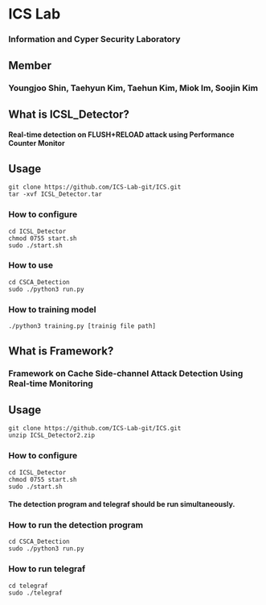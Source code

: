 # ICS Lab
### Information and Cyper Security Laboratory

## Member
### Youngjoo Shin, Taehyun Kim, Taehun Kim, Miok Im, Soojin Kim


## What is ICSL_Detector?
#### Real-time detection on FLUSH+RELOAD attack using Performance Counter Monitor

## Usage
<pre><code>git clone https://github.com/ICS-Lab-git/ICS.git
tar -xvf ICSL_Detector.tar</code></pre>

### How to configure
<pre><code>cd ICSL_Detector
chmod 0755 start.sh
sudo ./start.sh</code></pre>

### How to use
<pre><code>cd CSCA_Detection
sudo ./python3 run.py</code></pre>

### How to training model
<pre><code>./python3 training.py [trainig file path]</code></pre>


## What is Framework?
### Framework on Cache Side-channel Attack Detection Using Real-time Monitoring 

## Usage
<pre><code>git clone https://github.com/ICS-Lab-git/ICS.git
unzip ICSL_Detector2.zip</code></pre>

### How to configure
<pre><code>cd ICSL_Detector
chmod 0755 start.sh
sudo ./start.sh</code></pre>

#### The detection program and telegraf should be run simultaneously.
### How to run the detection program
<pre><code>cd CSCA_Detection
sudo ./python3 run.py</code></pre>

### How to run telegraf
<pre><code>cd telegraf
sudo ./telegraf</code></pre>
